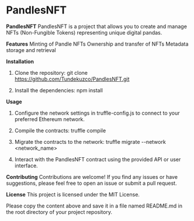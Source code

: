 # PandlesNFT
**PandlesNFT**
PandlesNFT is a project that allows you to create and manage NFTs (Non-Fungible Tokens) representing unique digital pandas.

**Features**
Minting of Pandle NFTs
Ownership and transfer of NFTs
Metadata storage and retrieval

**Installation**
1. Clone the repository: git clone https://github.com/Tundekuzco/PandlesNFT.git

2. Install the dependencies:
npm install

**Usage**
1. Configure the network settings in truffle-config.js to connect to your preferred Ethereum network.

2. Compile the contracts:
truffle compile

3. Migrate the contracts to the network:
truffle migrate --network <network_name>

4. Interact with the PandlesNFT contract using the provided API or user interface.

**Contributing**
Contributions are welcome! If you find any issues or have suggestions, please feel free to open an issue or submit a pull request.

**License**
This project is licensed under the MIT License.

Please copy the content above and save it in a file named README.md in the root directory of your project repository.

